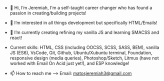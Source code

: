 - 👋 Hi, I’m Jeremiah, I'm a self-taught career changer who has found a passion in creating/building projects!
- 👀 I’m interested in all things development but specifically HTML/Emails!
- 🌱 I’m currently creating refining my vanilla JS and learning SMACSS and react!
- Current skills: HTML, CSS (including OOCSS, SCSS, SASS, BEM), vanilla JS (ES6), VsCode, Git, Github, Ubuntu/Xubuntu terminal, Foundation, responsive design (media queries), Photoshop/Sketch, Litmus (have not worked with Email On Acid just yet!), and ESP knowledge! 

- 📫 How to reach me --> Email: matosjeremiah3@gmail.com

<!---
Jmbriggs3/Jmbriggs3 is a ✨ special ✨ repository because its `README.md` (this file) appears on your GitHub profile.
You can click the Preview link to take a look at your changes.
--->
